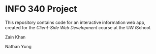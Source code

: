 # INFO 340 Project

This repository contains code for an interactive information web app, created for the _Client-Side Web Development_ course at the UW iSchool.


Zain Khan 

Nathan Yung